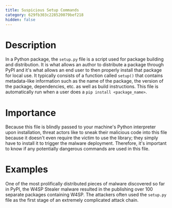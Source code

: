 ```yaml
---
title: Suspicious Setup Commands
category: 629fb303c228520079bef218
hidden: false
---
```


# Description

In a Python package, the `setup.py` file is a script used for package building and distribution. It is what allows an author to distribute a package through PyPI and it's what allows an end user to then properly install that package for local use. It typically consists of a function called `setup()` that contains metadata-like information such as the name of the package, the version of the package, dependencies, etc. as well as build instructions. This file is automatically run when a user does a `pip install <package_name>`.

# Importance

Because this file is blindly passed to your machine's Python interpreter upon installation, threat actors like to sneak their malicious code into this file because it doesn't even require the victim to use the library; they simply have to install it to trigger the malware deployment. Therefore, it's important to know if any potentially dangerous commands are used in this file.

# Examples

One of the most prolifically distributed pieces of malware discovered so far in PyPI, the W4SP Stealer malware resulted in the publishing over 100 separate packages containing W4SP. The attackers often used the `setup.py` file as the first stage of an extremely complicated attack chain.
